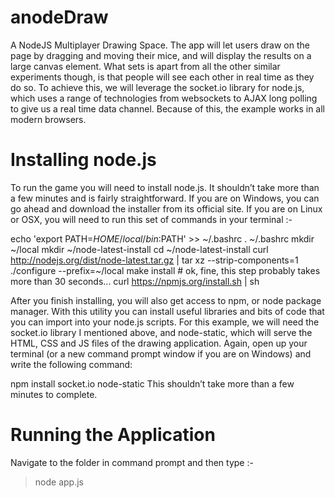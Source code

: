 anodeDraw
=========

A NodeJS Multiplayer Drawing Space. The app will let users draw on the page by dragging and moving their mice, and will display the results on a large canvas element. What sets is apart from all the other similar experiments though, is that people will see each other in real time as they do so. To achieve this, we will leverage the socket.io library for node.js, which uses a range of technologies from websockets to AJAX long polling to give us a real time data channel. Because of this, the example works in all modern browsers.


Installing node.js
===================

To run the game you will need to install node.js. It shouldn’t take more than a few minutes and is fairly straightforward.
If you are on Windows, you can go ahead and download the installer from its official site. If you are on Linux or OSX, 
you will need to run this set of commands in your terminal :-

>
echo 'export PATH=$HOME/local/bin:$PATH' >> ~/.bashrc
. ~/.bashrc
mkdir ~/local
mkdir ~/node-latest-install
cd ~/node-latest-install
curl http://nodejs.org/dist/node-latest.tar.gz | tar xz --strip-components=1
./configure --prefix=~/local
make install # ok, fine, this step probably takes more than 30 seconds...
curl https://npmjs.org/install.sh | sh

After you finish installing, you will also get access to npm, or node package manager. 
With this utility you can install useful libraries and bits of code that you can import into your node.js scripts. 
For this example, we will need the socket.io library I mentioned above, and node-static, which will serve the HTML, 
CSS and JS files of the drawing application. Again, open up your terminal (or a new command prompt window if you 
are on Windows) and write the following command:

npm install socket.io node-static
This shouldn’t take more than a few minutes to complete.

Running the Application
=========================

Navigate to the folder in command prompt and then type :-
>node app.js
